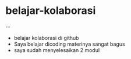 # belajar-kolaborasi
--
* belajar kolaborasi di github<br>
* Saya belajar dicoding materinya sangat bagus<br>
* saya sudah menyelesaikan 2 modul 
